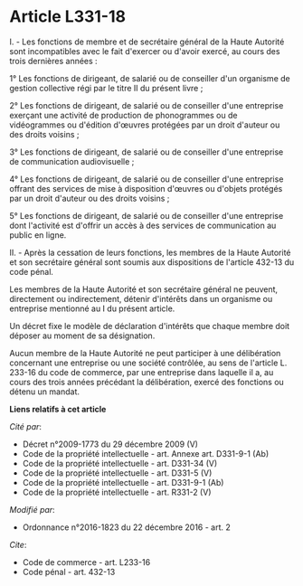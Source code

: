 # Article L331-18

I. - Les fonctions de membre et de secrétaire général de la Haute Autorité sont incompatibles avec le fait d'exercer ou
d'avoir exercé, au cours des trois dernières années : 

1° Les fonctions de dirigeant, de salarié ou de conseiller  d'un organisme de gestion collective régi  par le titre II du
présent livre ; 

2° Les fonctions de dirigeant, de salarié ou de conseiller d'une entreprise exerçant une activité de production de
phonogrammes ou de vidéogrammes ou d'édition d'œuvres protégées par un droit d'auteur ou des droits voisins ; 

3° Les fonctions de dirigeant, de salarié ou de conseiller d'une entreprise de communication audiovisuelle ; 

4° Les fonctions de dirigeant, de salarié ou de conseiller d'une entreprise offrant des services de mise à disposition
d'œuvres ou d'objets protégés par un droit d'auteur ou des droits voisins ; 

5° Les fonctions de dirigeant, de salarié ou de conseiller d'une entreprise dont l'activité est d'offrir un accès à des
services de communication au public en ligne. 

II. - Après la cessation de leurs fonctions, les membres de la Haute Autorité et son secrétaire général sont soumis aux
dispositions de l'article 432-13 du code pénal. 

Les membres de la Haute Autorité et son secrétaire général ne peuvent, directement ou indirectement, détenir d'intérêts dans
un organisme ou entreprise mentionné  au I du présent article. 

Un décret fixe le modèle de déclaration d'intérêts que chaque membre doit déposer au moment de sa désignation. 

Aucun membre de la Haute Autorité ne peut participer à une délibération concernant une entreprise ou une société contrôlée,
au sens de l'article L. 233-16 du code de commerce, par une entreprise dans laquelle il a, au cours des trois années
précédant la délibération, exercé des fonctions ou détenu un mandat.

**Liens relatifs à cet article**

_Cité par_:

  - Décret n°2009-1773 du 29 décembre 2009 (V)
  - Code de la propriété intellectuelle - art. Annexe art. D331-9-1 (Ab)
  - Code de la propriété intellectuelle - art. D331-34 (V)
  - Code de la propriété intellectuelle - art. D331-5 (V)
  - Code de la propriété intellectuelle - art. D331-9-1 (Ab)
  - Code de la propriété intellectuelle - art. R331-2 (V)

_Modifié par_:

  - Ordonnance n°2016-1823 du 22 décembre 2016 - art. 2

_Cite_:

  - Code de commerce - art. L233-16
  - Code pénal - art. 432-13

